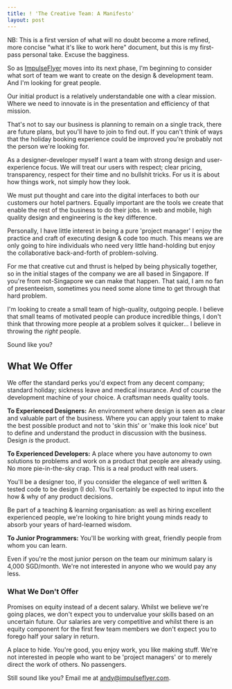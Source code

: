 ```yaml
---
title: ! 'The Creative Team: A Manifesto'
layout: post
---
```


NB: This is a first version of what will no doubt become a more refined, more concise "what it's like to work here" document, but this is my first-pass personal take. Excuse the bagginess.

[ImpulseFlyer]: http://impulseflyer.com

So as [ImpulseFlyer][] moves into its next phase, I'm beginning to consider what sort of team we want to create on the design & development team. And I'm looking for great people.

Our initial product is a relatively understandable one with a clear mission. Where we need to innovate is in the presentation and efficiency of that mission.

That's not to say our business is planning to remain on a single track, there are future plans, but you'll have to join to find out. If you can't think of ways that the holiday booking experience could be improved you're probably not the person we're looking for.

As a designer-developer myself I want a team with strong design and user-experience focus. We will treat our users with respect; clear pricing, transparency, respect for their time and no bullshit tricks. For us it is about how things work, not simply how they look.

We must put thought and care into the digital interfaces to both our customers our hotel partners. Equally important are the tools we create that enable the rest of the business to do their jobs. In web and mobile, high quality design and engineering is *the* key difference.

Personally, I have little interest in being a pure 'project manager' I enjoy the practice and craft of executing design & code too much. This means we are only going to hire individuals who need very little hand-holding but enjoy the collaborative back-and-forth of problem-solving.

For me that creative cut and thrust is helped by being physically together, so in the initial stages of the company we are all based in Singapore. If you're from not-Singapore we can make that happen. That said, I am no fan of presenteeism, sometimes you need some alone time to get through that hard problem.

I'm looking to create a small team of high-quality, outgoing people. I believe that small teams of motivated people can produce incredible things, I don't think that throwing more people at a problem solves it quicker... I believe in throwing the *right* people.

Sound like you?

## What We Offer

We offer the standard perks you'd expect from any decent company; standard holiday; sickness leave and medical insurance. And of course the development machine of your choice. A craftsman needs quality tools.

**To Experienced Designers:** An environment where design is seen as a clear and valuable part of the business. Where you can apply your talent to make the best possible product and not to 'skin this' or 'make this look nice' but to define and understand the product in discussion with the business. Design *is* the product.

**To Experienced Developers:** A place where you have autonomy to own solutions to problems and work on a product that people are already using. No more pie-in-the-sky crap. This is a real product with real users.

You'll be a designer too, if you consider the elegance of well written & tested code to be design (I do). You'll certainly be expected to input into the how & why of any product decisions.

Be part of a teaching & learning organisation: as well as hiring excellent experienced people, we're looking to hire bright young minds ready to absorb your years of hard-learned wisdom.

**To Junior Programmers:** You'll be working with great, friendly people from whom you can learn.

Even if you're the most junior person on the team  our minimum salary is 4,000 SGD/month. We're not interested in anyone who we would pay any less.

### What We Don't Offer

Promises on equity instead of a decent salary. Whilst we believe we're going places, we don't expect you to undervalue your skills based on an uncertain future. Our salaries are very competitive and whilst there is an equity component for the first few team members we don't expect you to forego half your salary in return.

A place to hide. You're good, you enjoy work, you like making stuff. We're not interested in people who want to be 'project managers' or to merely direct the work of others. No passengers.

Still sound like you? Email me at [andy@impulseflyer.com](mailto:andy@impulseflyer.com).


